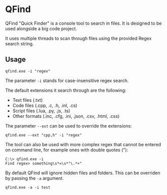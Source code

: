 # QFind

QFind "Quick Finder" is a console tool to search in files. It is designed to be used alongside a big code project.

It uses multiple threads to scan through files using the provided Regex search string.

## Usage
`qfind.exe -i "regex"`

The parameter `-i` stands for case-insensitive regex search.

The default extensions it search through are the following:
- Text files (.txt)
- Code files (.cpp, .c, .h, .inl, .cs)
- Script files (.lua, .py, .js, .ts)
- Other formats (.inc, .cfg, .ini, .json, .csv, .html, .css)

The parameter `--ext` can be used to override the extensions:

`qfind.exe --ext "cpp,h" -i "regex"`

The tool can also be used with more complex regex that cannot be entered on command line, for example ones with double quotes ("):

```
C:\> qfind.exe -i
Find regex> something\s*=\s*"\.*+"
```

By default QFind will ignore hidden files and folders. This can be overriden by passing the `-a` argument.

`qfind.exe -a -i test`